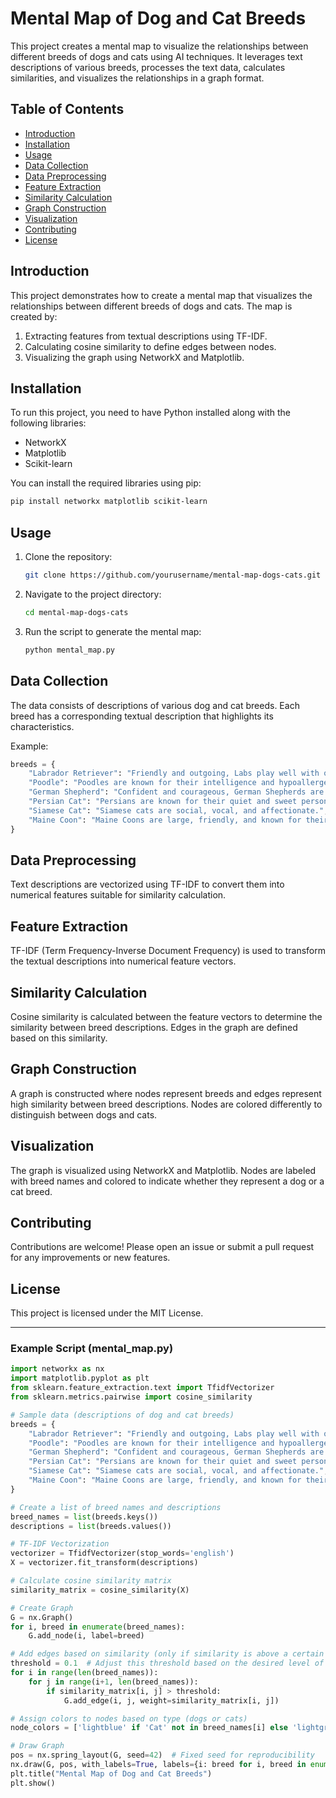# Mental Map of Dog and Cat Breeds

This project creates a mental map to visualize the relationships between different breeds of dogs and cats using AI techniques. It leverages text descriptions of various breeds, processes the text data, calculates similarities, and visualizes the relationships in a graph format.

## Table of Contents
- [Introduction](#introduction)
- [Installation](#installation)
- [Usage](#usage)
- [Data Collection](#data-collection)
- [Data Preprocessing](#data-preprocessing)
- [Feature Extraction](#feature-extraction)
- [Similarity Calculation](#similarity-calculation)
- [Graph Construction](#graph-construction)
- [Visualization](#visualization)
- [Contributing](#contributing)
- [License](#license)

## Introduction
This project demonstrates how to create a mental map that visualizes the relationships between different breeds of dogs and cats. The map is created by:
1. Extracting features from textual descriptions using TF-IDF.
2. Calculating cosine similarity to define edges between nodes.
3. Visualizing the graph using NetworkX and Matplotlib.

## Installation
To run this project, you need to have Python installed along with the following libraries:
- NetworkX
- Matplotlib
- Scikit-learn

You can install the required libraries using pip:
```bash
pip install networkx matplotlib scikit-learn
```

## Usage
1. Clone the repository:
    ```bash
    git clone https://github.com/yourusername/mental-map-dogs-cats.git
    ```
2. Navigate to the project directory:
    ```bash
    cd mental-map-dogs-cats
    ```
3. Run the script to generate the mental map:
    ```bash
    python mental_map.py
    ```

## Data Collection
The data consists of descriptions of various dog and cat breeds. Each breed has a corresponding textual description that highlights its characteristics.

Example:
```python
breeds = {
    "Labrador Retriever": "Friendly and outgoing, Labs play well with others.",
    "Poodle": "Poodles are known for their intelligence and hypoallergenic coat.",
    "German Shepherd": "Confident and courageous, German Shepherds are versatile working dogs.",
    "Persian Cat": "Persians are known for their quiet and sweet personalities.",
    "Siamese Cat": "Siamese cats are social, vocal, and affectionate.",
    "Maine Coon": "Maine Coons are large, friendly, and known for their tufted ears."
}
```

## Data Preprocessing
Text descriptions are vectorized using TF-IDF to convert them into numerical features suitable for similarity calculation.

## Feature Extraction
TF-IDF (Term Frequency-Inverse Document Frequency) is used to transform the textual descriptions into numerical feature vectors.

## Similarity Calculation
Cosine similarity is calculated between the feature vectors to determine the similarity between breed descriptions. Edges in the graph are defined based on this similarity.

## Graph Construction
A graph is constructed where nodes represent breeds and edges represent high similarity between breed descriptions. Nodes are colored differently to distinguish between dogs and cats.

## Visualization
The graph is visualized using NetworkX and Matplotlib. Nodes are labeled with breed names and colored to indicate whether they represent a dog or a cat breed.

## Contributing
Contributions are welcome! Please open an issue or submit a pull request for any improvements or new features.

## License
This project is licensed under the MIT License.

---

### Example Script (mental_map.py)

```python
import networkx as nx
import matplotlib.pyplot as plt
from sklearn.feature_extraction.text import TfidfVectorizer
from sklearn.metrics.pairwise import cosine_similarity

# Sample data (descriptions of dog and cat breeds)
breeds = {
    "Labrador Retriever": "Friendly and outgoing, Labs play well with others.",
    "Poodle": "Poodles are known for their intelligence and hypoallergenic coat.",
    "German Shepherd": "Confident and courageous, German Shepherds are versatile working dogs.",
    "Persian Cat": "Persians are known for their quiet and sweet personalities.",
    "Siamese Cat": "Siamese cats are social, vocal, and affectionate.",
    "Maine Coon": "Maine Coons are large, friendly, and known for their tufted ears."
}

# Create a list of breed names and descriptions
breed_names = list(breeds.keys())
descriptions = list(breeds.values())

# TF-IDF Vectorization
vectorizer = TfidfVectorizer(stop_words='english')
X = vectorizer.fit_transform(descriptions)

# Calculate cosine similarity matrix
similarity_matrix = cosine_similarity(X)

# Create Graph
G = nx.Graph()
for i, breed in enumerate(breed_names):
    G.add_node(i, label=breed)

# Add edges based on similarity (only if similarity is above a certain threshold)
threshold = 0.1  # Adjust this threshold based on the desired level of connectivity
for i in range(len(breed_names)):
    for j in range(i+1, len(breed_names)):
        if similarity_matrix[i, j] > threshold:
            G.add_edge(i, j, weight=similarity_matrix[i, j])

# Assign colors to nodes based on type (dogs or cats)
node_colors = ['lightblue' if 'Cat' not in breed_names[i] else 'lightgreen' for i in range(len(breed_names))]

# Draw Graph
pos = nx.spring_layout(G, seed=42)  # Fixed seed for reproducibility
nx.draw(G, pos, with_labels=True, labels={i: breed for i, breed in enumerate(breed_names)}, node_color=node_colors, node_size=3000, font_size=10)
plt.title("Mental Map of Dog and Cat Breeds")
plt.show()
```


